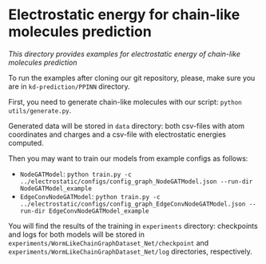 # Electrostatic energy for chain-like molecules prediction
_This directory provides examples for electrostatic energy of chain-like molecules prediction_

To run the examples after cloning our git repository, please, make sure you are in `kd-prediction/PPINN` directory.

First, you need to generate chain-like molecules with our script:
`python utils/generate.py`.

Generated data will be stored in `data` directory: both csv-files with atom coordinates and charges and a csv-file with electrostatic energies computed.

Then you may want to train our models from example configs as follows:
- `NodeGATModel`: `python train.py -c ../electrostatic/configs/config_graph_NodeGATModel.json --run-dir NodeGATModel_example`
- `EdgeConvNodeGATModel`: `python train.py -c ../electrostatic/configs/config_graph_EdgeConvNodeGATModel.json --run-dir EdgeConvNodeGATModel_example`

You will find the results of the training in `experiments` directory: checkpoints and logs for both models will be stored in `experiments/WormLikeChainGraphDataset_Net/checkpoint` and `experiments/WormLikeChainGraphDataset_Net/log` directories, respectively.
